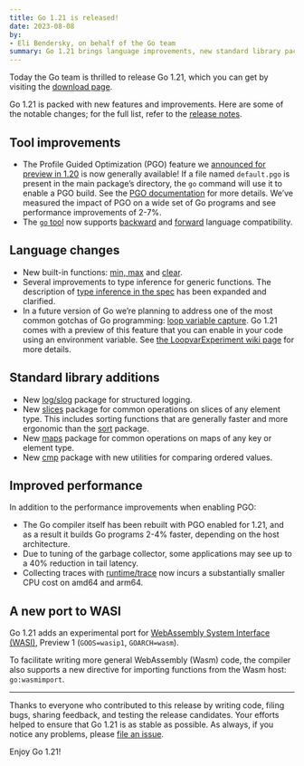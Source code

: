 ```yaml
---
title: Go 1.21 is released!
date: 2023-08-08
by:
- Eli Bendersky, on behalf of the Go team
summary: Go 1.21 brings language improvements, new standard library packages, PGO GA, backward and forward compatibility in the toolchain and faster builds.
---
```


Today the Go team is thrilled to release Go 1.21,
which you can get by visiting the [download page](/dl/).

Go 1.21 is packed with new features and improvements. Here are some of the
notable changes; for the full list, refer to the
[release notes](/doc/go1.21).

## Tool improvements

- The Profile Guided Optimization (PGO) feature we [announced for preview in
  1.20](/blog/pgo-preview) is now generally available! If a file named
  `default.pgo` is present in the main package’s directory, the `go` command
  will use it to enable a PGO build. See the [PGO documentation](/doc/pgo) for
  more details. We’ve measured the impact of PGO on a wide set of Go programs and
  see performance improvements of 2-7%.
- The [`go` tool](/cmd/go) now supports [backward](/doc/godebug)
  and [forward](/doc/toolchain) language compatibility.

## Language changes

- New built-in functions: [min, max](/ref/spec#Min_and_max)
  and [clear](/ref/spec#Clear).
- Several improvements to type inference for generic functions. The description of
  [type inference in the spec](/ref/spec#Type_inference)
  has been expanded and clarified.
- In a future version of Go we’re planning to address one of the most common
  gotchas of Go programming:
  [loop variable capture](/wiki/CommonMistakes).
  Go 1.21 comes with a preview of this feature that you can enable in your code
  using an environment variable. See [the LoopvarExperiment wiki
  page](/wiki/LoopvarExperiment) for more details.

## Standard library additions

- New [log/slog](/pkg/log/slog) package for structured logging.
- New [slices](/pkg/slices) package for common operations
  on slices of any element type. This includes sorting functions that are generally
  faster and more ergonomic than the [sort](/pkg/sort) package.
- New [maps](/pkg/maps) package for common operations on maps
  of any key or element type.
- New [cmp](/pkg/cmp) package with new utilities for comparing
  ordered values.

## Improved performance

In addition to the performance improvements when enabling PGO:

- The Go compiler itself has been rebuilt with PGO enabled for 1.21, and as a
  result it builds Go programs 2-4% faster, depending on the host architecture.
- Due to tuning of the garbage collector, some applications may see up to a 40%
  reduction in tail latency.
- Collecting traces with [runtime/trace](/pkg/runtime/trace) now
  incurs a substantially smaller CPU cost on amd64 and arm64.

## A new port to WASI

Go 1.21 adds an experimental port for [WebAssembly System Interface (WASI)](https://wasi.dev/),
Preview 1 (`GOOS=wasip1`, `GOARCH=wasm`).

To facilitate writing more general WebAssembly (Wasm) code, the compiler also
supports a new directive for importing functions from the Wasm host:
`go:wasmimport`.

---

Thanks to everyone who contributed to this release by writing code, filing bugs,
sharing feedback, and testing the release candidates. Your efforts helped
to ensure that Go 1.21 is as stable as possible.
As always, if you notice any problems, please [file an issue](/issue/new).

Enjoy Go 1.21!
